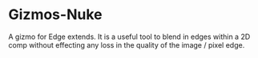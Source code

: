 # Gizmos-Nuke

A gizmo for Edge extends. It is a useful tool to blend in edges within a 2D comp without effecting any loss in the quality of the image / pixel edge. 

